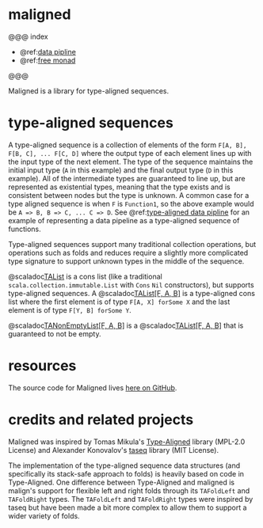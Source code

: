 # maligned

@@@ index

* @ref:[data pipline](data-pipeline.md)
* @ref:[free monad](free.md)

@@@

Maligned is a library for type-aligned sequences.

# type-aligned sequences

A type-aligned sequence is a collection of elements of the form `F[A, B], F[B, C], ... F[C, D]` where the output type of each element lines up with the input type of the next element. The type of the sequence maintains the initial input type (`A` in this example) and the final output type (`D` in this example). All of the intermediate types are guaranteed to line up, but are represented as existential types, meaning that the type exists and is consistent between nodes but the type is unknown. A common case for a type aligned sequence is when `F` is `Function1`, so the above example would be `A => B, B => C, ... C => D`. See @ref:[type-aligned data pipline](data-pipeline.md) for an example of representing a data pipeline as a type-aligned sequence of functions.

Type-aligned sequences support many traditional collection operations, but operations such as folds and reduces require a slightly more complicated type signature to support unknown types in the middle of the sequence.

@scaladoc[TAList](maligned.TAList) is a cons list (like a traditional `scala.collection.immutable.List` with `Cons` `Nil` constructors), but supports type-aligned sequences. A @scaladoc[TAList[F, A, B]](maligned.TAList) is a type-aligned cons list where the first element is of type `F[A, X] forSome X` and the last element is of type `F[Y, B] forSome Y`.

@scaladoc[TANonEmptyList[F, A, B]](maligned.TANonEmptyList) is a @scaladoc[TAList[F, A, B]](maligned.TAList) that is guaranteed to not be empty.

# resources

The source code for Maligned lives [here on GitHub]($sourceUrl$).

# credits and related projects

Maligned was inspired by Tomas Mikula's [Type-Aligned](https://github.com/TomasMikula/type-aligned) library (MPL-2.0 License) and Alexander Konovalov's [taseq](https://github.com/alexknvl/taseq) library (MIT License).

The implementation of the type-aligned sequence data structures (and specifically its stack-safe approach to folds) is heavily based on code in Type-Aligned. One difference between Type-Aligned and maligned is malign's support for flexible left and right folds through its `TAFoldLeft` and `TAFoldRight` types. The `TAFoldLeft` and `TAFoldRight` types were inspired by taseq but have been made a bit more complex to allow them to support a wider variety of folds.
